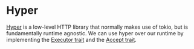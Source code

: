 # Hyper

[Hyper](https://crates.io/crates/hyper/) is a low-level HTTP library that normally makes use of tokio,
but is fundamentally runtime agnostic. We can use hyper over our runtime
by implementing the [Executor trait](https://docs.rs/hyper/0.14.18/hyper/rt/trait.Executor.html)
and the [Accept trait](https://docs.rs/hyper/0.14.18/hyper/server/accept/trait.Accept.html).
